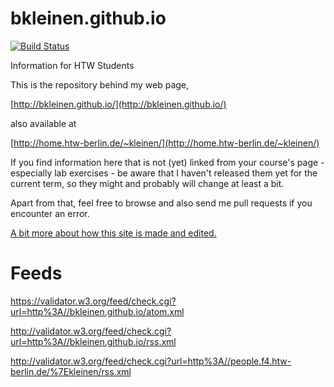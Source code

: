 bkleinen.github.io
==================

[![Build Status](https://travis-ci.org/bkleinen/bkleinen.github.io.svg)](https://travis-ci.org/bkleinen/bkleinen.github.io)

Information for HTW Students

This is the repository behind my web page,

[http://bkleinen.github.io/](http://bkleinen.github.io/)

also available at

[http://home.htw-berlin.de/~kleinen/](http://home.htw-berlin.de/~kleinen/)

If you find information here that is not (yet) linked from your course's page - especially lab exercises -
be aware that I haven't released them yet for the current term, so they might and probably will change at least a bit.

Apart from that, feel free to browse and also send me pull requests if you encounter an error.

[A bit more about how this site is made and edited.](http://bkleinen.github.io/about/thissite.html)

# Feeds

https://validator.w3.org/feed/check.cgi?url=http%3A//bkleinen.github.io/atom.xml

http://validator.w3.org/feed/check.cgi?url=http%3A//bkleinen.github.io/rss.xml

http://validator.w3.org/feed/check.cgi?url=http%3A//people.f4.htw-berlin.de/%7Ekleinen/rss.xml
